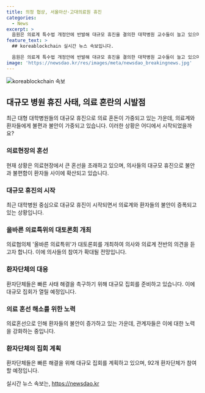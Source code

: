 ```yaml
---
title: 의정 협상, 서울아산·고대의료원 휴진
categories:
  - News
excerpt: >
  음원은 의료계 특수법 개정안에 반발해 대규모 휴진을 결의한 대학병원 교수들이 늘고 있으며, 환자들을 불안하게 하고 있습니다. 올특위가 대토론회를 열기로 결정하면서 현황 해소를 위한 노력이 이뤄지고 있지만, 환자단체는 신속한 사태해결을 촉구하는 집회를 계획 중입니다.
feature_text: >
  ## koreablockchain 실시간 뉴스 속보입니다.

  음원은 의료계 특수법 개정안에 반발해 대규모 휴진을 결의한 대학병원 교수들이 늘고 있으며, 환자들을 불안하게 하고 있습니다. 올특위가 대토론회를 열기로 결정하면서 현황 해소를 위한 노력이 이뤄지고 있지만, 환자단체는 신속한 사태해결을 촉구하는 집회를 계획 중입니다.
image: 'https://newsdao.kr/res/images/meta/newsdao_breakingnews.jpg'
---
```


<p><img src="https://newsdao.kr/res/images/meta/newsdao_breakingnews.jpg" alt="koreablockchain 속보" /></p>

<h2 data-ke-size="size26">대규모 병원 휴진 사태, 의료 혼란의 시발점</h2>

<p data-ke-size="size16">최근 대형 대학병원들의 대규모 휴진으로 의료 혼돈이 가중되고 있는 가운데, 의료계와 환자들에게 불편과 불안이 가중되고 있습니다. 이러한 상황은 어디에서 시작되었을까요?</p>

<h3 data-ke-size="size24">의료현장의 혼선</h3>

<p data-ke-size="size16">현재 상황은 의료현장에서 큰 혼선을 초래하고 있으며, 의사들의 대규모 휴진으로 불안과 불편함이 환자들 사이에 확산되고 있습니다.</p>

<h3 data-ke-size="size24">대규모 휴진의 시작</h3>

<p data-ke-size="size16">최근 대학병원 중심으로 대규모 휴진이 시작되면서 의료계와 환자들의 불안이 증폭되고 있는 상황입니다.</p>

<h3 data-ke-size="size24">올바른 의료특위의 대토론회 개최</h3>

<p data-ke-size="size16">의료협의체 '올바른 의료특위'가 대토론회를 개최하여 의사와 의료계 전반의 의견을 듣고자 합니다. 이에 의사들의 참여가 확대될 전망입니다.</p>

<h3 data-ke-size="size24">환자단체의 대응</h3>

<p data-ke-size="size16">환자단체들은 빠른 사태 해결을 촉구하기 위해 대규모 집회를 준비하고 있습니다. 이에 대규모 집회가 열릴 예정입니다.</p>

<h3 data-ke-size="size24">의료 혼선 해소를 위한 노력</h3>

<p data-ke-size="size16">의료혼선으로 인해 환자들의 불안이 증가하고 있는 가운데, 관계자들은 이에 대한 노력을 강화하는 중입니다.</p>

<h3 data-ke-size="size24">환자단체의 집회 계획</h3>

<p data-ke-size="size16">환자단체들은 빠른 해결을 위해 대규모 집회를 계획하고 있으며, 92개 환자단체가 참여할 예정입니다.</p>
실시간 뉴스 속보는, <a href="https://newsdao.kr" rel="dofollow">https://newsdao.kr</a>


